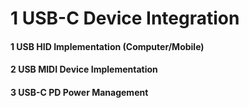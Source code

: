 # 1 USB-C Device Integration


#### 1 USB HID Implementation (Computer/Mobile)


#### 2 USB MIDI Device Implementation


#### 3 USB-C PD Power Management

